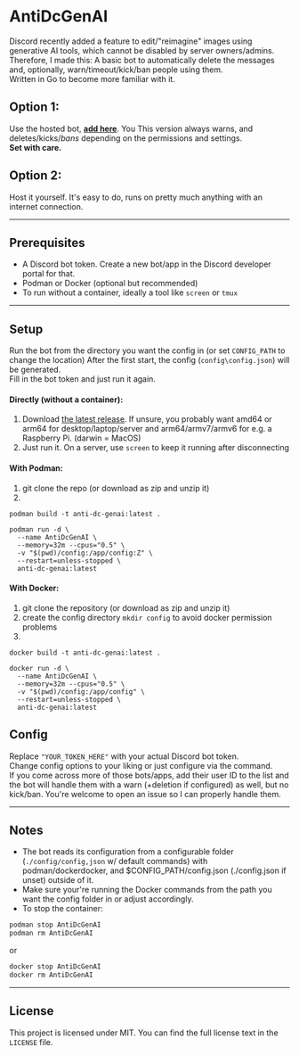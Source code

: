 # AntiDcGenAI


Discord recently added a feature to edit/"reimagine" images using generative AI tools, which cannot be disabled by server owners/admins.  
Therefore, I made this: A basic bot to automatically delete the messages and, optionally, warn/timeout/kick/ban people using them.  
Written in Go to become more familiar with it.

## Option 1:

Use the hosted bot, [**add here**](https://discord.com/oauth2/authorize?client_id=1366214068532285541&permissions=1374389544966&integration_type=0&scope=bot).
You 
This version always warns, and deletes/kicks/*bans* depending on the permissions and settings.  
**Set with care.**

## Option 2:
Host it yourself. It's easy to do, runs on pretty much anything with an internet connection.

---

## Prerequisites

- A Discord bot token. Create a new bot/app in the Discord developer portal for that.
- Podman or Docker (optional but recommended)
- To run without a container, ideally a tool like `screen` or `tmux`

---

## Setup
Run the bot from the directory you want the config in (or set `CONFIG_PATH` to change the location)
After the first start, the config (`config\config.json`) will be generated.  
Fill in the bot token and just run it again.


#### Directly (without a container):
1. Download [the latest release](https://github.com/itsTyrion/AntiDiscordGenAI/releases/latest). If unsure, you probably want amd64 or arm64 for desktop/laptop/server and arm64/armv7/armv6 for e.g. a Raspberry Pi. (darwin = MacOS)
2. Just run it. On a server, use `screen` to keep it running after disconnecting

#### With Podman:
1. git clone the repo (or download as zip and unzip it)
2. 
```
podman build -t anti-dc-genai:latest .

podman run -d \
  --name AntiDcGenAI \
  --memory=32m --cpus="0.5" \
  -v "$(pwd)/config:/app/config:Z" \
  --restart=unless-stopped \
  anti-dc-genai:latest
```
#### With Docker:
1. git clone the repository (or download as zip and unzip it)
2. create the config directory `mkdir config` to avoid docker permission problems
3. 
```
docker build -t anti-dc-genai:latest .

docker run -d \
  --name AntiDcGenAI \
  --memory=32m --cpus="0.5" \
  -v "$(pwd)/config:/app/config" \
  --restart=unless-stopped \
  anti-dc-genai:latest
```

## Config

Replace `"YOUR_TOKEN_HERE"` with your actual Discord bot token.  
Change config options to your liking or just configure via the command.  
If you come across more of those bots/apps, add their user ID to the list and the bot will handle them with a warn (+deletion if configured) as well, but no kick/ban. You're welcome to open an issue so I can properly handle them.

---

## Notes

- The bot reads its configuration from a configurable folder (`./config/config,json` w/ default commands) with podman/dockerdocker, and $CONFIG_PATH/config.json (./config.json if unset) outside of it.
- Make sure your're running the Docker commands from the path you want the config folder in or adjust accordingly. 
- To stop the container:

```bash
podman stop AntiDcGenAI
podman rm AntiDcGenAI
```
or
```bash
docker stop AntiDcGenAI
docker rm AntiDcGenAI
```

---

## License

This project is licensed under MIT. You can find the full license text in the `LICENSE` file.
